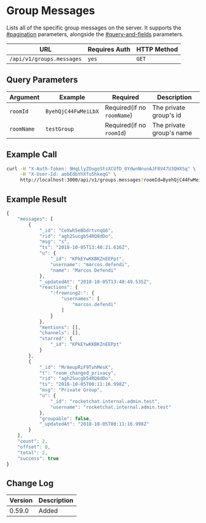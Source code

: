# Group Messages

Lists all of the specific group messages on the server. It supports the [#pagination](../../../#pagination "mention") parameters, alongside the  [#query-and-fields](../../../#query-and-fields "mention") parameters.

| URL                       | Requires Auth | HTTP Method |
| ------------------------- | ------------- | ----------- |
| `/api/v1/groups.messages` | `yes`         | `GET`       |

## Query Parameters

| Argument   | Example             | Required                   | Description              |
| ---------- | ------------------- | -------------------------- | ------------------------ |
| `roomId`   | `ByehQjC44FwMeiLbX` | Required(if no `roomName`) | The private group's id   |
| `roomName` | `testGroup`         | Required(if no `roomId`)   | The private group's name |

## Example Call

```bash
curl -H "X-Auth-Token: 9HqLlyZOugoStsXCUfD_0YdwnNnunAJF8V47U3QHXSq" \
     -H "X-User-Id: aobEdbYhXfu5hkeqG" \
     http://localhost:3000/api/v1/groups.messages?roomId=ByehQjC44FwMeiLbX
```

## Example Result

```javascript
{
    "messages": [
        {
            "_id": "CeXwh5eBbdrtvnqG6",
            "rid": "agh2Sucgb54RQ8dDo",
            "msg": "s",
            "ts": "2018-10-05T13:48:21.616Z",
            "u": {
                "_id": "KPkEYwKKBKZnEEPpt",
                "username": "marcos.defendi",
                "name": "Marcos Defendi"
            },
            "_updatedAt": "2018-10-05T13:48:49.535Z",
            "reactions": {
                ":frowning2:": {
                    "usernames": [
                        "marcos.defendi"
                    ]
                }
            },
            "mentions": [],
            "channels": [],
            "starred": {
                "_id": "KPkEYwKKBKZnEEPpt"
            }
        },
        {
            "_id": "MrAeupRiF9TvhMesK",
            "t": "room_changed_privacy",
            "rid": "agh2Sucgb54RQ8dDo",
            "ts": "2018-10-05T00:11:16.998Z",
            "msg": "Private Group",
            "u": {
                "_id": "rocketchat.internal.admin.test",
                "username": "rocketchat.internal.admin.test"
            },
            "groupable": false,
            "_updatedAt": "2018-10-05T00:11:16.998Z"
        }
    ],
    "count": 2,
    "offset": 0,
    "total": 2,
    "success": true
}
```

## Change Log

| Version | Description |
| ------- | ----------- |
| 0.59.0  | Added       |
